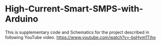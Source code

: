 # High-Current-Smart-SMPS-with-Arduino
This is supplementary code and Schematics for the project described in following YouTube video.
https://www.youtube.com/watch?v=-bsHym1Tiho
